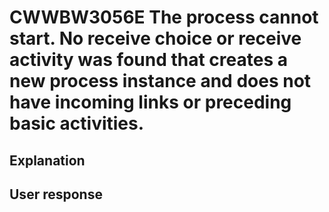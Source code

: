 # CWWBW3056E The process cannot start. No receive choice or receive activity was found that creates a new process instance and does not have incoming links or preceding basic activities.

## Explanation

## User response